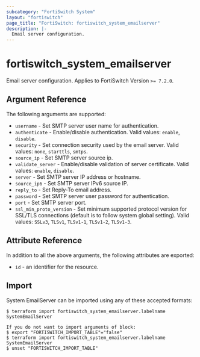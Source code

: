 ```yaml
---
subcategory: "FortiSwitch System"
layout: "fortiswitch"
page_title: "FortiSwitch: fortiswitch_system_emailserver"
description: |-
  Email server configuration.
---
```


# fortiswitch_system_emailserver
Email server configuration. Applies to FortiSwitch Version `>= 7.2.0`.

## Argument Reference

The following arguments are supported:

* `username` - Set SMTP server user name for authentication.
* `authenticate` - Enable/disable authentication. Valid values: `enable`, `disable`.
* `security` - Set connection security used by the email server. Valid values: `none`, `starttls`, `smtps`.
* `source_ip` - Set SMTP server source ip.
* `validate_server` - Enable/disable validation of server certificate. Valid values: `enable`, `disable`.
* `server` - Set SMTP server IP address or hostname.
* `source_ip6` - Set SMTP server IPv6 source IP.
* `reply_to` - Set Reply-To email address.
* `password` - Set SMTP server user password for authentication.
* `port` - Set SMTP server port.
* `ssl_min_proto_version` - Set minimum supported protocol version for SSL/TLS connections (default is to follow system global setting). Valid values: `SSLv3`, `TLSv1`, `TLSv1-1`, `TLSv1-2`, `TLSv1-3`.


## Attribute Reference

In addition to all the above arguments, the following attributes are exported:
* `id` - an identifier for the resource.

## Import

System EmailServer can be imported using any of these accepted formats:
```
$ terraform import fortiswitch_system_emailserver.labelname SystemEmailServer

If you do not want to import arguments of block:
$ export "FORTISWITCH_IMPORT_TABLE"="false"
$ terraform import fortiswitch_system_emailserver.labelname SystemEmailServer
$ unset "FORTISWITCH_IMPORT_TABLE"
```

